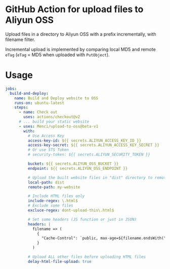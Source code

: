 # GitHub Action for upload files to Aliyun OSS

Upload files in a directory to Aliyun OSS with a prefix incrementally, with filename filter.

Incremental upload is implemented by comparing local MD5 and remote `eTag` (`eTag` = MD5 when uploaded with `PutObject`).

# Usage

```yaml
jobs:
  build-and-deploy:
    name: Build and Deploy website to OSS
    runs-on: ubuntu-latest
    steps:
      - name: Check out
        uses: actions/checkout@v2
      # ... build your static website
      - uses: Menci/upload-to-oss@beta-v1
        with:
          # Use Access Key
          access-key-id: ${{ secrets.ALIYUN_ACCESS_KEY_ID }}
          access-key-secret: ${{ secrets.ALIYUN_ACCESS_KEY_SECRET }}
          # Or use STS Token
          # security-token: ${{ secrets.ALIYUN_SECURITY_TOKEN }}

          bucket: ${{ secrets.ALIYUN_OSS_BUCKET }}
          endpoint: ${{ secrets.ALIYUN_OSS_ENDPOINT }}

          # Upload the built website files in "dist" directory to remote "my-website/" prefix
          local-path: dist
          remote-path: my-website

          # Include HTML files only
          include-regex: \.html$
          # Exclude some files
          excluce-regex: dont-upload-this\.html$

          # Set some headers (JS function or just in JSON)
          headers: |
            filename => (
              {
                "Cache-Control": `public, max-age=${filename.endsWith(".html") ? 60 : 604800}`
              }
            )

          # Upload ALL other files before uploading HTML files
          delay-html-file-upload: true
```
